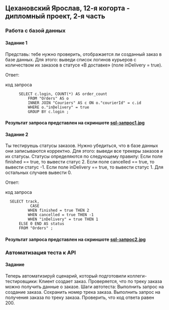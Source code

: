 ## Цехановский Ярослав, 12-я когорта - дипломный проект, 2-я часть
###  Работа с базой данных

####  Задание 1
Представь: тебе нужно проверить, отображается ли созданный заказ в базе данных.
Для этого: выведи список логинов курьеров с количеством их заказов в статусе «В доставке» (поле inDelivery = true). 

Ответ:

код запроса

          SELECT c.login, COUNT(*) AS order_count
              FROM "Orders" AS o
              INNER JOIN "Couriers" AS c ON o."courierId" = c.id
              WHERE o."inDelivery" = true
              GROUP BY c.login ;

####  Результат запроса представлен на скриншоте [sql-запрос1.jpg](https://github.com/Jaroslav1984/11sprint_test/blob/main/sql-%D0%B7%D0%B0%D0%BF%D1%80%D0%BE%D1%811.jpg)



####  Задание 2
Ты тестируешь статусы заказов. Нужно убедиться, что в базе данных они записываются корректно.
Для этого: выведи все трекеры заказов и их статусы. 
Статусы определяются по следующему правилу:
Если поле finished == true, то вывести статус 2.
Если поле canсelled == true, то вывести статус -1.
Если поле inDelivery == true, то вывести статус 1.
Для остальных случаев вывести 0.


Ответ:

код запроса

      SELECT track,
               CASE
              WHEN finished = true THEN 2
              WHEN cancelled = true THEN -1
              WHEN "inDelivery" = true THEN 1
          ELSE 0 END AS status
          FROM "Orders" ;

####  Результат запроса представлен на скриншоте [sql-запрос2.jpg](https://github.com/Jaroslav1984/11sprint_test/blob/main/sql-%D0%B7%D0%B0%D0%BF%D1%80%D0%BE%D1%812.jpg)



###  Автоматизация теста к API

####  Задание


Теперь автоматизируй сценарий, который подготовили коллеги-тестировщики:
Клиент создает заказ.
Проверяется, что по треку заказа можно получить данные о заказе.
Шаги автотеста:
Выполнить запрос на создание заказа.
Сохранить номер трека заказа.
Выполнить запрос на получения заказа по треку заказа.
Проверить, что код ответа равен 200.
